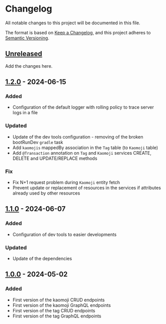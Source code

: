 # Changelog

All notable changes to this project will be documented in this file.

The format is based on [Keep a Changelog](https://keepachangelog.com/en/1.1.0/),
and this project adheres to [Semantic Versioning](https://semver.org/spec/v2.0.0.html).

## [Unreleased]

Add the changes here.

## [1.2.0] - 2024-06-15

### Added

- Configuration of the default logger with rolling policy to trace server logs in a file

### Updated

- Update of the dev tools configuration - removing of the broken bootRunDev `gradle` task
- Add `kaomojis` mappedBy association in the `Tag` table (to `Kaomoji` table)
- Add `@Transaction` annotation on `Tag` and `Kaomoji` services CREATE, DELETE and UPDATE/REPLACE methods

### Fix

- Fix N+1 request problem during `Kaomoji` entity fetch
- Prevent update or replacement of resources in the services if attributes already used by other resources

## [1.1.0] - 2024-06-07

### Added

- Configuration of dev tools to easier developments

### Updated

- Update of the dependencies

## [1.0.0] - 2024-05-02

### Added

- First version of the kaomoji CRUD endpoints
- First version of the kaomoji GraphQL endpoints
- First version of the tag CRUD endpoints
- First version of the tag GraphQL endpoints

[unreleased]: https://github.com/ablandel/another-kaomoji/compare/1.2.0..main

[1.2.0]: https://github.com/ablandel/another-kaomoji/compare/1.1.0..1.2.0

[1.1.0]: https://github.com/ablandel/another-kaomoji/compare/1.0.0..1.1.0

[1.0.0]: https://github.com/ablandel/another-kaomoji/tree/1.0.0
